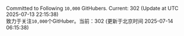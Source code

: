 Committed to Following `10,000` GitHubers. Current: <!-- FOLLOWING_COUNT -->302<!-- FOLLOWING_COUNT --> (Update at UTC <!-- LAST_UPDATED -->2025-07-13 22:15:38<!-- LAST_UPDATED -->)<br>
致力于关注`10,000`个GitHuber。当前：<!-- FOLLOWING_COUNT -->302<!-- FOLLOWING_COUNT --> (更新于北京时间 <!-- LAST_UPDATED_CST -->2025-07-14 06:15:38<!-- LAST_UPDATED_CST -->)
